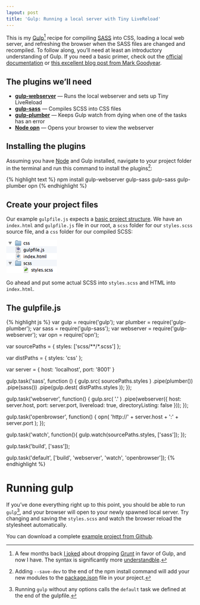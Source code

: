 ```yaml
---
layout: post
title: 'Gulp: Running a local server with Tiny LiveReload'
---
```

This is my [Gulp](http://gulpjs.com)[^whygulp] recipe for compiling [SASS](http://sass-lang.com) into CSS, loading a local web server, and refreshing the browser when the SASS files are changed and recompiled. To follow along, you’ll need at least an introductory understanding of Gulp. If you need a basic primer, check out the [official documentation](https://github.com/gulpjs/gulp/blob/master/docs/getting-started.md) or [this excellent blog post from Mark Goodyear](http://markgoodyear.com/2014/01/getting-started-with-gulp/).

## The plugins we’ll need

* **[gulp-webserver](https://github.com/schickling/gulp-webserver)** — Runs the local webserver and sets up Tiny LiveReload
* **[gulp-sass](https://github.com/dlmanning/gulp-sass)** — Compiles SCSS into CSS files
* **[gulp-plumber](https://github.com/floatdrop/gulp-plumber)** — Keeps Gulp watch from dying when one of the tasks has an error
* **[Node opn](https://github.com/sindresorhus/opn)** — Opens your browser to view the webserver

## Installing the plugins

Assuming you have [Node](http://nodejs.org) and Gulp installed, navigate to your project folder in the terminal and run this command to install the plugins[^savedev]:

{% highlight text %}
npm install gulp-webserver gulp-sass gulp-sass gulp-plumber opn
{% endhighlight %}

## Create your project files

Our example `gulpfile.js` expects a [basic project structure](https://github.com/ChrisLTD/gulp-playground/tree/1.0). We have an `index.html` and `gulpfile.js` file in our root, a `scss` folder for our `styles.scss` source file, and a `css` folder for our compiled SCSS:

![Directory structure](/blog/images/2014/07/gulp-folder.png)

Go ahead and put some actual SCSS into `styles.scss` and HTML into `index.html`.

## The gulpfile.js

{% highlight js %}
var gulp      = require('gulp');
var plumber   = require('gulp-plumber');
var sass      = require('gulp-sass');
var webserver = require('gulp-webserver');
var opn       = require('opn');

var sourcePaths = {
  styles: ['scss/**/*.scss']
};

var distPaths = {
  styles: 'css'
};

var server = {
  host: 'localhost',
  port: '8001'
}

gulp.task('sass', function () {
  gulp.src( sourcePaths.styles )
    .pipe(plumber())
    .pipe(sass())
    .pipe(gulp.dest( distPaths.styles ));
});

gulp.task('webserver', function() {
  gulp.src( '.' )
    .pipe(webserver({
      host:             server.host,
      port:             server.port,
      livereload:       true,
      directoryListing: false
    }));
});

gulp.task('openbrowser', function() {
  opn( 'http://' + server.host + ':' + server.port );
});

gulp.task('watch', function(){
  gulp.watch(sourcePaths.styles, ['sass']);
});

gulp.task('build', ['sass']);

gulp.task('default', ['build', 'webserver', 'watch', 'openbrowser']);
{% endhighlight %}

# Running gulp

If you’ve done everything right up to this point, you should be able to run `gulp`[^default], and your browser will open to your newly spawned local server. Try changing and saving the `styles.scss` and watch the browser reload the stylesheet automatically.

You can download a complete [example project from Github](https://github.com/ChrisLTD/gulp-playground/tree/1.0).

[^whygulp]: A few months back [I joked](/blog/2014/05/keep-up-web-development/) about dropping [Grunt](http://gruntjs.com/) in favor of Gulp, and now I have. The syntax is significantly more [understandble](http://www.100percentjs.com/just-like-grunt-gulp-browserify-now/).

[^savedev]: Adding `--save-dev` to the end of the npm install command will add your new modules to the [package.json](http://docs.nodejitsu.com/articles/getting-started/npm/what-is-the-file-package-json) file in your project.

[^default]: Running `gulp` without any options calls the `default` task we defined at the end of the gulpfile.
